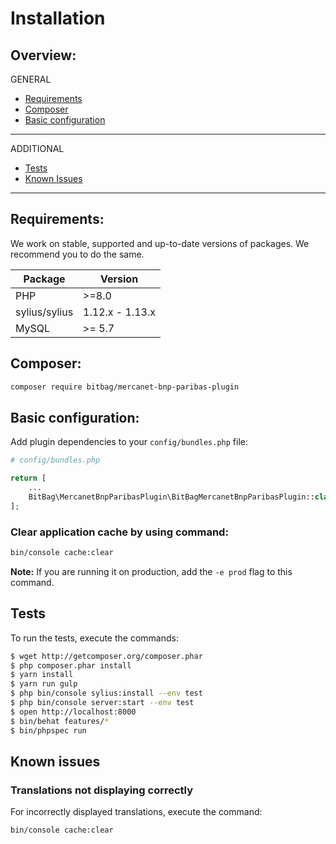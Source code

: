 # Installation

## Overview:
GENERAL
- [Requirements](#requirements)
- [Composer](#composer)
- [Basic configuration](#basic-configuration)
---
ADDITIONAL
- [Tests](#tests)
- [Known Issues](#known-issues)
---

## Requirements:
We work on stable, supported and up-to-date versions of packages. We recommend you to do the same.

| Package       | Version         |
|---------------|-----------------|
| PHP           | \>=8.0          |
| sylius/sylius | 1.12.x - 1.13.x |
| MySQL         | \>= 5.7         |

## Composer:
```bash
composer require bitbag/mercanet-bnp-paribas-plugin
```

## Basic configuration:
Add plugin dependencies to your `config/bundles.php` file:

```php
# config/bundles.php

return [
    ...
    BitBag\MercanetBnpParibasPlugin\BitBagMercanetBnpParibasPlugin::class => ['all' => true],
];
```

### Clear application cache by using command:
```bash
bin/console cache:clear
```
**Note:** If you are running it on production, add the `-e prod` flag to this command.

## Tests
To run the tests, execute the commands:
```bash
$ wget http://getcomposer.org/composer.phar
$ php composer.phar install
$ yarn install
$ yarn run gulp
$ php bin/console sylius:install --env test
$ php bin/console server:start --env test
$ open http://localhost:8000
$ bin/behat features/*
$ bin/phpspec run
```

## Known issues
### Translations not displaying correctly
For incorrectly displayed translations, execute the command:
```bash
bin/console cache:clear
```
